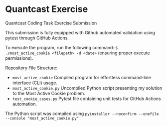 # Quantcast Exercise

Quantcast Coding Task Exercise Submission

This submission is fully equipped with Github automated validation using pytest through GitHub Actions.

To execute the program, run the following command: `$ ./most_active_cookie <filepath> -d <date>` (ensuring proper execute permissions).

Repository File Structure:

- `most_active_cookie` Compiled program for effortless command-line interface (CLI) usage.
- `most_active_cookie.py` Uncompiled Python script presenting my solution to the Most Active Cookie problem.
- `test_cookie_cases.py` Pytest file containing unit tests for GitHub Actions automation.

The Python script was compiled using `pyinstaller --noconfirm --onefile --console "most_active_cookie.py"`


